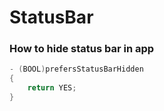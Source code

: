 # StatusBar

### How to hide status bar in app
```objective-c
- (BOOL)prefersStatusBarHidden 
{
    return YES;
}
```
